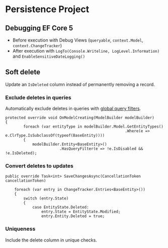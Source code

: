 ﻿# Persistence Project

## Debugging EF Core 5

* Before execution with Debug Views (`queryable`, `context.Model`, `context.ChangeTracker`) 
* After execution with `LogTo(Console.Writeline, LogLevel.Information)` and `EnableSensitiveDateLogging()`  

## Soft delete 

Update an `IsDeleted` column instead of permanently removing a record.  

### Exclude deletes in queries

Automatically exclude deletes in queries with [global query filters](https://docs.microsoft.com/en-us/ef/core/querying/filters). 

    protected override void OnModelCreating(ModelBuilder modelBuilder)
    {
            foreach (var entityType in modelBuilder.Model.GetEntityTypes()
                                                         .Where(e => e.ClrType.IsSubclassOf(typeof(BaseEntity))))
            {
                modelBuilder.Entity<BaseEntity>()
                            .HasQueryFilter(e => !e.IsDisabled && !e.IsDeleted);


### Convert deletes to updates

    public override Task<int> SaveChangesAsync(CancellationToken cancellationToken)

        foreach (var entry in ChangeTracker.Entries<BaseEntity>())
        {
            switch (entry.State)
            {
                case EntityState.Deleted:  
                    entry.State = EntityState.Modified;
                    entry.Entity.Deleted = true;

### Uniqueness

Include the delete column in unique checks.
